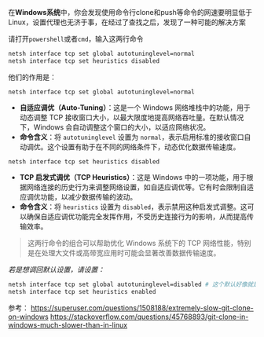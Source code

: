 
在**Windows系统**中，你会发现使用命令行clone和push等命令的网速要明显低于Linux，设置代理也无济于事，在经过了查找之后，发现了一种可能的解决方案

请打开`powershell`或者`cmd`，输入这两行命令
```bash
netsh interface tcp set global autotuninglevel=normal 
netsh interface tcp set heuristics disabled
```

他们的作用是：

 `netsh interface tcp set global autotuninglevel=normal`
- **自适应调优（Auto-Tuning）**：这是一个 Windows 网络堆栈中的功能，用于动态调整 TCP 接收窗口大小，以最大限度地提高网络吞吐量。在默认情况下，Windows 会自动调整这个窗口的大小，以适应网络状况。
- **命令含义**：将 `autotuninglevel` 设置为 `normal`，表示启用标准的接收窗口自动调优。这个设置有助于在不同的网络条件下，动态优化数据传输速度。

`netsh interface tcp set heuristics disabled`
- **TCP 启发式调优（TCP Heuristics）**：这是 Windows 中的一项功能，用于根据网络连接的历史行为来调整网络设置，如自适应调优等。它有时会限制自适应调优功能，以减少数据传输的波动。
- **命令含义**：将 `heuristics` 设置为 `disabled`，表示禁用这种启发式调整。这可以确保自适应调优功能完全发挥作用，不受历史连接行为的影响，从而提高传输效率。

> 这两行命令的组合可以帮助优化 Windows 系统下的 TCP 网络性能，特别是在处理大文件或高带宽应用时可能会显著改善数据传输速度。

*若是想调回默认设置，请设置：*
```bash
netsh interface tcp set global autotuninglevel=disabled # 这个默认好像就是normal
netsh interface tcp set heuristics enabled
```

参考：
https://superuser.com/questions/1508188/extremely-slow-git-clone-on-windows
https://stackoverflow.com/questions/45768893/git-clone-in-windows-much-slower-than-in-linux